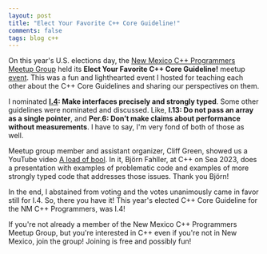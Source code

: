 ```yaml
---
layout: post
title: "Elect Your Favorite C++ Core Guideline!"
comments: false
tags: blog c++
---
```


On this year's U.S. elections day, the [New Mexico C++ Programmers Meetup Group](https://www.meetup.com/new-mexico-cpp-programmers/) held its **Elect Your Favorite C++ Core Guideline!** meetup [event](https://www.meetup.com/new-mexico-cpp-programmers/events/297028223/).
This was a fun and lighthearted event I hosted for teaching each other about the C++ Core Guidelines and sharing our perspectives on them.

I nominated **[I.4](https://isocpp.github.io/CppCoreGuidelines/CppCoreGuidelines#Ri-typed): Make interfaces precisely and strongly typed**.
Some other guidelines were nominated and discussed.
Like, **I.13: Do not pass an array as a single pointer**, and **Per.6: Don’t make claims about performance without measurements**.
I have to say, I'm very fond of both of those as well.

Meetup group member and assistant organizer, Cliff Green, showed us a YouTube video [A load of bool](https://www.youtube.com/watch?v=gV7jhTMYkKc).
In it, Björn Fahller, at C++ on Sea 2023, does a presentation with examples of problematic code and examples of more strongly typed code that addresses those issues.
Thank you Björn!

In the end, I abstained from voting and the votes unanimously came in favor still for I.4.
So, there you have it!
This year's elected C++ Core Guideline for the NM C++ Programmers, was I.4!

If you're not already a member of the New Mexico C++ Programmers Meetup Group, but you're interested in C++ even if you're not in New Mexico, join the group!
Joining is free and possibly fun!

